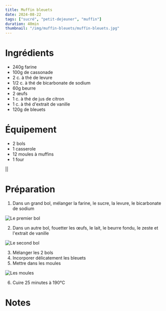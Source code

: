 ```yaml
---
title: Muffin bleuets
date: 2024-08-22
tags: ["sucré", "petit-dejeuner", "muffin"]
duration: 40min
thumbnail: "/img/muffin-bleuets/muffin-bleuets.jpg"
---
```


# Ingrédients

+ 240g farine
+ 100g de cassonade
+ 2 c. à thé de levure
+ 1/2 c. à thé de bicarbonate de sodium
+ 60g beurre
+ 2 œufs
+ 1 c. à thé de jus de citron
+ 1 c. à thé d'extrait de vanille
+ 120g de bleuets

# Équipement

+ 2 bols
+ 1 casserole
+ 12 moules à muffins
+ 1 four

||

# Préparation

1. Dans un grand bol, mélanger la farine, le sucre, la levure, le bicarbonate de sodium

![Le premier bol](/img/muffin-bleuets/muffin-bleuets-step-1.jpg)

2. Dans un autre bol, fouetter les œufs, le lait, le beurre fondu, le zeste et l'extrait de vanille

![Le second bol](/img/muffin-bleuets/muffin-bleuets-step-2.jpg)

3. Mélanger les 2 bols
4. Incorporer délicatement les bleuets
5. Mettre dans les moules

![Les moules](/img/muffin-bleuets/muffin-bleuets-step-5.jpg)

6. Cuire 25 minutes à 190°C


# Notes
